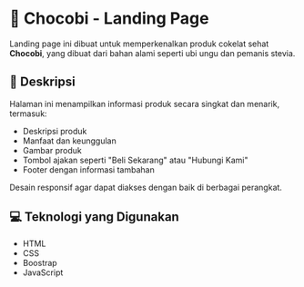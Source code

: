 # 🍫 Chocobi - Landing Page

Landing page ini dibuat untuk memperkenalkan produk cokelat sehat **Chocobi**, yang dibuat dari bahan alami seperti ubi ungu dan pemanis stevia.

## 📝 Deskripsi

Halaman ini menampilkan informasi produk secara singkat dan menarik, termasuk:

- Deskripsi produk
- Manfaat dan keunggulan
- Gambar produk
- Tombol ajakan seperti "Beli Sekarang" atau "Hubungi Kami"
- Footer dengan informasi tambahan

Desain responsif agar dapat diakses dengan baik di berbagai perangkat.

## 💻 Teknologi yang Digunakan

- HTML
- CSS
- Boostrap
- JavaScript
